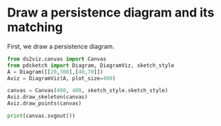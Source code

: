 # Draw a persistence diagram and its matching

First, we draw a persistence diagram.

``` python {cmd=true output="html"}
from ds2viz.canvas import Canvas
from pdsketch import Diagram, DiagramViz, sketch_style
A = Diagram([[20,300],[40,70]])
Aviz = DiagramViz(A, plot_size=400)

canvas = Canvas(400, 400, sketch_style.sketch_style)
Aviz.draw_skeleton(canvas)
Aviz.draw_points(canvas)

print(canvas.svgout())
```
